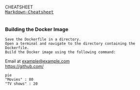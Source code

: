 CHEATSHEET
<kbd> <br> [Markdown-Cheatsheet](https://github.com/lifeparticle/Markdown-Cheatsheet) <br> </kbd>

### Building the Docker Image

    Save the Dockerfile in a directory.
    Open a terminal and navigate to the directory containing the Dockerfile.
    Build the Docker image using the following command:


Email at example@example.com    
<https://github.com/>


```mermaid
pie
"Movies" : 80
"TV shows" : 20
```
